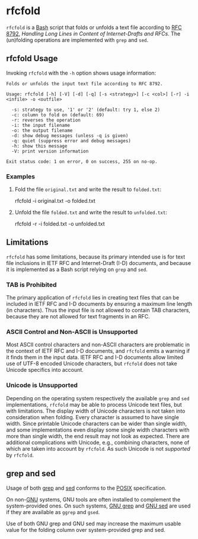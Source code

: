 # rfcfold

`rfcfold` is a [Bash](https://www.gnu.org/software/bash/)
script that folds or unfolds a text file according to
[RFC 8792](https://www.rfc-editor.org/info/rfc8792),
*Handling Long Lines in Content of Internet-Drafts and RFCs*.
The (un)folding operations are implemented with `grep` and `sed`.

## rfcfold Usage

Invoking `rfcfold` with the `-h` option shows usage information:

```
Folds or unfolds the input text file according to RFC 8792.

Usage: rfcfold [-h] [-V] [-d] [-q] [-s <strategy>] [-c <col>] [-r] -i <infile> -o <outfile>

  -s: strategy to use, '1' or '2' (default: try 1, else 2)
  -c: column to fold on (default: 69)
  -r: reverses the operation
  -i: the input filename
  -o: the output filename
  -d: show debug messages (unless -q is given)
  -q: quiet (suppress error and debug messages)
  -h: show this message
  -V: print version information

Exit status code: 1 on error, 0 on success, 255 on no-op.
```

### Examples

1. Fold the file `original.txt` and write the result to `folded.txt`:

    rfcfold -i original.txt -o folded.txt

2. Unfold the file `folded.txt` and write the result to `unfolded.txt`:

    rfcfold -r -i folded.txt -o unfolded.txt

## Limitations

`rfcfold` has some limitations, because its primary intended use is for
text file inclusions in IETF RFC and Internet-Draft (I-D) documents, and
because it is implemented as a Bash script relying on `grep` and `sed`.

### TAB is Prohibited

The primary application of `rfcfold` lies in creating text files that
can be included in IETF RFC and I-D documents by ensuring a maximum line
length (in characters).  Thus the input file is not allowed to contain
TAB characters, because they are not allowed for text fragments in an RFC.

### ASCII Control and Non-ASCII is Unsupported

Most ASCII control characters and non-ASCII characters are problematic
in the context of IETF RFC and I-D documents, and `rfcfold` emits a
warning if it finds them in the input data.  IETF RFC and I-D documents
allow limited use of UTF-8 encoded Unicode characters, but `rfcfold`
does not take Unicode specifics into account.

### Unicode is Unsupported

Depending on the operating system respectively the available `grep` and
`sed` implementations, `rfcfold` may be able to process Unicode text
files, but with limitations.  The display width of Unicode characters is
not taken into consideration when folding.  Every character is assumed
to have single width.  Since printable Unicode characters can be wider
than single width, and some implementations even display some single
width characters with more than single width, the end result may not
look as expected.  There are additional complications with Unicode, e.g.,
combining characters, none of which are taken into account by `rfcfold`.
As such Unicode is not *supported* by `rfcfold`.

## grep and sed

Usage of both
[grep](https://pubs.opengroup.org/onlinepubs/9699919799/utilities/grep.html)
and
[sed](https://pubs.opengroup.org/onlinepubs/9699919799/utilities/sed.html)
conforms to the
[POSIX](https://pubs.opengroup.org/onlinepubs/9699919799/)
specification.

On non-[GNU](https://www.gnu.org/) systems, GNU tools are often
installed to complement the system-provided ones.  On such systems,
[GNU grep](https://www.gnu.org/software/grep/)
and
[GNU sed](https://www.gnu.org/software/sed/)
are used if they are available as `ggrep` and `gsed`.

Use of both GNU grep and GNU sed may increase the maximum usable value
for the folding column over system-provided grep and sed.
